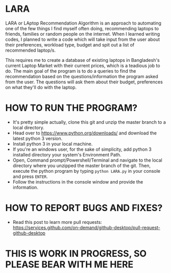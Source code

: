 # LARA

LARA or LAptop Recommendation Algorithm is an approach to automating one of the few things I find myself often doing, recommending laptops to friends, families or random people on the internet. When I learned writing codes, I planned to write a code which will take input from the user about their preferences, workload type, budget and spit out a list of recommended laptop/s.

This requires me to create a database of existing laptops in Bangladesh's current Laptop Market with their current prices, which is a teadious job to do. The main goal of the program is to do a queries to find the recommendation based on the questions/information the program asked from the user. The questions will ask them about their budget, preferences on what they'll do with the laptop.

# HOW TO RUN THE PROGRAM?

* It's pretty simple actually, clone this git and unzip the master branch to a local directory.
* Head over to https://www.python.org/downloads/ and download the latest python 3 version.
* Install python 3 in your local machine.
* If you're an windows user, for the sake of simplicity, add python 3 installed directory your system's Environment Path.
* Open, Command prompt/Powershell/Terminal and navigate to the local directory where you unzipped the master branch of the git. Then, execute the python program by typing <code>python LARA.py</code> in your console and press <code>ENTER</code>.
* Follow the instructions in the console window and provide the information.

# HOW TO REPORT BUGS AND FIXES?

* Read this post to learn more pull requests: https://services.github.com/on-demand/github-desktop/pull-request-github-desktop

# THIS IS WORK IN PROGRESS, SO PLEASE BEAR WITH ME HERE
